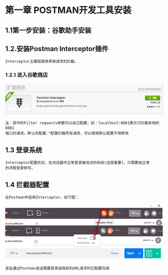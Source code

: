 # 第一章   POSTMAN开发工具安装
## 1.1第一步安装：谷歌助手安装

## 1.2.安装Postman Interceptor插件
    Interceptor主要就是用来做请求的拦截。
    
### 1.2.1  进入谷歌商店
![进入谷歌商店](image/1/01-扩展程序.png)

    注：其中的Filter requests参数可以自己配置，如：localhost:8081表示只拦截本地的8081
    端口的请求。默认的配置.*配置拦截所有请求，可以使用默认配置不用修改

## 1.3 登录系统
    Interceptor配置完后，在浏览器中正常登录被测试的系统(这很重要)。只需要按正常  
    的流程登录即可。
    
## 1.4 拦截器配置
    在Postman中启用Interceptor，如下图：

![进入谷歌商店](image/1/02-Interceptor.png)


    至此通过Postman发送需要登录或授权的URL请求时已配置完成

    

    